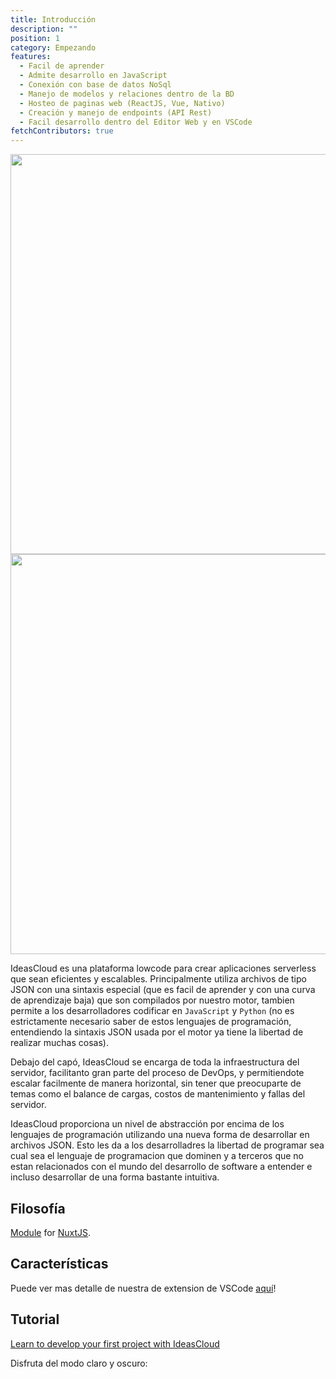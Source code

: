 ```yaml
---
title: Introducción
description: ""
position: 1
category: Empezando
features:
  - Facil de aprender
  - Admite desarrollo en JavaScript
  - Conexión con base de datos NoSql
  - Manejo de modelos y relaciones dentro de la BD
  - Hosteo de paginas web (ReactJS, Vue, Nativo)
  - Creación y manejo de endpoints (API Rest)
  - Facil desarrollo dentro del Editor Web y en VSCode
fetchContributors: true
---
```


<img src="/intro.png" class="light-img" width="1280" height="640" alt=""/>
<img src="/intro-dark.png" class="dark-img" width="1280" height="640" alt=""/>

IdeasCloud es una plataforma lowcode para crear aplicaciones serverless que sean eficientes y escalables. Principalmente utiliza archivos de tipo JSON con una sintaxis especial (que es facil de aprender y con una curva de aprendizaje baja) que son compilados por nuestro motor, tambien permite a los desarrolladores codificar en `JavaScript` y `Python` (no es estrictamente necesario saber de estos lenguajes de programación, entendiendo la sintaxis JSON usada por el motor ya tiene la libertad de realizar muchas cosas).

Debajo del capó, IdeasCloud se encarga de toda la infraestructura del servidor, facilitanto gran parte del proceso de DevOps, y permitiendote escalar facilmente de manera horizontal, sin tener que preocuparte de temas como el balance de cargas, costos de mantenimiento y fallas del servidor.

IdeasCloud proporciona un nivel de abstracción por encima de los lenguajes de programación utilizando una nueva forma de desarrollar en archivos JSON. Esto les da a los desarrolladres la libertad de programar sea cual sea el lenguaje de programacion que dominen y a terceros que no estan relacionados con el mundo del desarrollo de software a entender e incluso desarrollar de una forma bastante intuitiva.

## Filosofía

[Module]() for [NuxtJS](https://nuxtjs.org).



## Características

<list :items="features"></list>

<alert>

Puede ver mas detalle de nuestra de extension de VSCode [aquí](https://marketplace.visualstudio.com/items?itemName=IdeasCloud.icextension)!

</alert>

## Tutorial

[Learn to develop your first project with IdeasCloud](https://tiare-llanten.medium.com/learn-to-develop-your-first-project-with-ideascloud-25cb7aeaa479)

<p class="flex items-center">Disfruta del modo claro y oscuro:&nbsp;<app-color-switcher class="inline-flex ml-2"></app-color-switcher></p>

<molecules-github-user-list :items="$contributors"></molecules-github-user-list>

